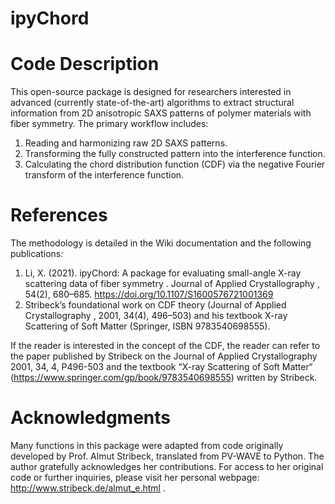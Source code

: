 # ipyChord
# Code Description
This open-source package is designed for researchers interested in advanced (currently state-of-the-art) algorithms to extract structural information from 2D anisotropic SAXS patterns of polymer materials with fiber symmetry. The primary workflow includes:
1. Reading and harmonizing raw 2D SAXS patterns.
2. Transforming the fully constructed pattern into the interference function.
3. Calculating the chord distribution function (CDF) via the negative Fourier transform of the interference function.

# References
The methodology is detailed in the Wiki documentation and the following publications:

1. Li, X. (2021). ipyChord: A package for evaluating small-angle X-ray scattering data of fiber symmetry . Journal of Applied Crystallography , 54(2), 680–685. https://doi.org/10.1107/S1600576721001369
2. Stribeck’s foundational work on CDF theory (Journal of Applied Crystallography , 2001, 34(4), 496–503) and his textbook X-ray Scattering of Soft Matter (Springer, ISBN 9783540698555). 

If the reader is interested in the concept of the CDF, the reader can refer to the paper published by Stribeck on the Journal of Applied Crystallography 2001, 34, 4, P496-503 and the textbook “X-ray Scattering of Soft Matter“ (https://www.springer.com/gp/book/9783540698555) written by Stribeck. 

# Acknowledgments
Many functions in this package were adapted from code originally developed by Prof. Almut Stribeck, translated from PV-WAVE to Python. The author gratefully acknowledges her contributions. For access to her original code or further inquiries, please visit her personal webpage: http://www.stribeck.de/almut_e.html .
